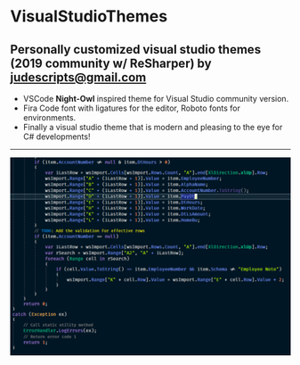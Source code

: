 # VisualStudioThemes
Personally customized visual studio themes (2019 community w/ ReSharper)
by judescripts@gmail.com
---
+ VSCode **Night-Owl** inspired theme for Visual Studio community version. 
+ Fira Code font with ligatures for the editor, Roboto fonts for environments.
+ Finally a visual studio theme that is modern and pleasing to the eye for C# developments!
---
![sample image](https://github.com/judescripts/VisualStudioThemes/blob/master/VisualStudio/example.PNG)
